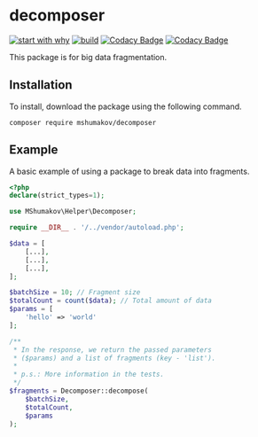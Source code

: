# decomposer

[![start with why](https://img.shields.io/badge/start%20with-why%3F-brightgreen.svg?style=flat)](https://telegra.ph/Why-decomposer-06-04)
[![build](https://github.com/mshumakov/decomposer/workflows/build/badge.svg)](https://github.com/mshumakov/decomposer/actions)
[![Codacy Badge](https://app.codacy.com/project/badge/Coverage/8a2d09a4dfcf45f6a52eb9d24c5b5be6)](https://www.codacy.com/manual/ms.profile.dev/decomposer?utm_source=github.com&utm_medium=referral&utm_content=mshumakov/decomposer&utm_campaign=Badge_Coverage)
[![Codacy Badge](https://api.codacy.com/project/badge/Grade/5962abcc33e04b8a8041bdb94f7ad4d6)](https://app.codacy.com/manual/ms.profile.dev/decomposer?utm_source=github.com&utm_medium=referral&utm_content=mshumakov/decomposer&utm_campaign=Badge_Grade_Dashboard)

This package is for big data fragmentation.

## Installation

To install, download the package using the following command.

```shell script
composer require mshumakov/decomposer
```

## Example

A basic example of using a package to break data into fragments.

```php
<?php
declare(strict_types=1);

use MShumakov\Helper\Decomposer;

require __DIR__ . '/../vendor/autoload.php';

$data = [
    [...],
    [...],
    [...],
];

$batchSize = 10; // Fragment size
$totalCount = count($data); // Total amount of data
$params = [
    'hello' => 'world'
];

/**
 * In the response, we return the passed parameters 
 * ($params) and a list of fragments (key - 'list').
 * 
 * p.s.: More information in the tests.
 */
$fragments = Decomposer::decompose(
    $batchSize, 
    $totalCount,
    $params
);
```
